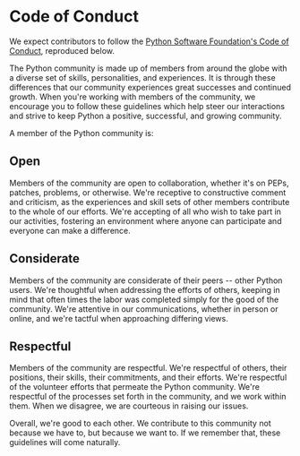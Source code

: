 # Code of Conduct

We expect contributors to follow the
[Python Software Foundation's Code of Conduct](https://www.python.org/psf/codeofconduct/),
reproduced below.

The Python community is made up of members from around the globe with a diverse
set of skills, personalities, and experiences. It is through these differences
that our community experiences great successes and continued growth. When
you're working with members of the community, we encourage you to follow these
guidelines which help steer our interactions and strive to keep Python a
positive, successful, and growing community.

A member of the Python community is:

## Open

Members of the community are open to collaboration, whether it's on PEPs,
patches, problems, or otherwise. We're receptive to constructive comment and
criticism, as the experiences and skill sets of other members contribute to the
whole of our efforts. We're accepting of all who wish to take part in our
activities, fostering an environment where anyone can participate and everyone
can make a difference.

## Considerate

Members of the community are considerate of their peers -- other Python users.
We're thoughtful when addressing the efforts of others, keeping in mind that
often times the labor was completed simply for the good of the community. We're
attentive in our communications, whether in person or online, and we're tactful
when approaching differing views.

## Respectful

Members of the community are respectful. We're respectful of others, their
positions, their skills, their commitments, and their efforts. We're respectful
of the volunteer efforts that permeate the Python community. We're respectful
of the processes set forth in the community, and we work within them. When we
disagree, we are courteous in raising our issues.

Overall, we're good to each other. We contribute to this community not because
we have to, but because we want to. If we remember that, these guidelines will
come naturally.

